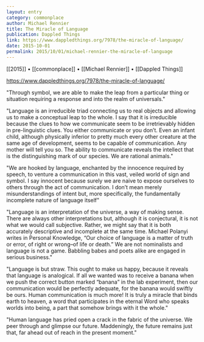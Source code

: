 ```yaml
---
layout: entry
category: commonplace
author: Michael Rennier
title: The Miracle of Language
publication: Dappled Things
link: https://www.dappledthings.org/7978/the-miracle-of-language/
date: 2015-10-01
permalink: 2015/10/01/michael-rennier-the-miracle-of-language
---
```


[[2015]] • [[commonplace]] • [[Michael Rennier]] • [[Dappled Things]]

https://www.dappledthings.org/7978/the-miracle-of-language/

"Through symbol, we are able to make the leap from a particular thing or situation requiring a response and into the realm of universals."
 
"Language is an irreducible triad connecting us to real objects and allowing us to make a conceptual leap to the whole. I say that it is irreducible because the clues to how we communicate seem to be irretrievably hidden in pre-linguistic clues. You either communicate or you don’t. Even an infant child, although physically inferior to pretty much every other creature at the same age of development, seems to be capable of communication. Any mother will tell you so. The ability to communicate reveals the intellect that is the distinguishing mark of our species. We are rational animals."

"We are hooked by language, enchanted by the innocence required by speech, to venture a communication in this vast, veiled world of sign and symbol. I say innocent because surely we are naive to expose ourselves to others through the act of communication. I don’t mean merely misunderstandings of intent but, more specifically, the fundamentally incomplete nature of language itself"

"Language is an interpretation of the universe, a way of making sense. There are always other interpretations but, although it is conjectural, it is not what we would call subjective. Rather, we might say that it is both accurately descriptive and incomplete at the same time. Michael Polanyi writes in Personal Knowledge, “Our choice of language is a matter of truth or error, of right or wrong–of life or death.” We are not nominalists and language is not a game. Babbling babes and poets alike are engaged in serious business."

"Language is but straw. This ought to make us happy, because it reveals that language is analogical. If all we wanted was to receive a banana when we push the correct button marked “banana” in the lab experiment, then our communication would be perfectly adequate, for the banana would swiftly be ours. Human communication is much more! It is truly a miracle that binds earth to heaven, a word that participates in the eternal Word who speaks worlds into being, a part that somehow brings with it the whole."

"Human language has pried open a crack in the fabric of the universe. We peer through and glimpse our future. Maddeningly, the future remains just that, far ahead out of reach in the present moment."
